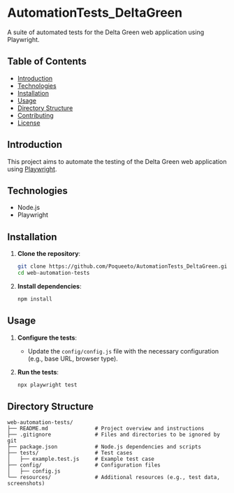 # AutomationTests_DeltaGreen
A suite of automated tests for the Delta Green web application using Playwright.

## Table of Contents

- [Introduction](#introduction)
- [Technologies](#technologies)
- [Installation](#installation)
- [Usage](#usage)
- [Directory Structure](#directory-structure)
- [Contributing](#contributing)
- [License](#license)

## Introduction

This project aims to automate the testing of the Delta Green web application using [Playwright](https://playwright.dev/).

## Technologies

- Node.js
- Playwright

## Installation

1. **Clone the repository**:

    ```sh
    git clone https://github.com/Poqueeto/AutomationTests_DeltaGreen.git
    cd web-automation-tests
    ```

2. **Install dependencies**:

    ```sh
    npm install
    ```

## Usage

1. **Configure the tests**:
   - Update the `config/config.js` file with the necessary configuration (e.g., base URL, browser type).

2. **Run the tests**:

    ```sh
    npx playwright test
    ```

## Directory Structure

```plaintext
web-automation-tests/
├── README.md               # Project overview and instructions
├── .gitignore              # Files and directories to be ignored by git
├── package.json            # Node.js dependencies and scripts
├── tests/                  # Test cases
│   ├── example.test.js     # Example test case
├── config/                 # Configuration files
│   ├── config.js
└── resources/              # Additional resources (e.g., test data, screenshots)

